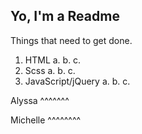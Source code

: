 ## Yo, I'm a Readme
Things that need to get done.

1. HTML
  a.
  b.
  c.
2. Scss
  a.
  b.
  c.
3. JavaScript/jQuery
  a.
  b.
  c.



Alyssa
^^^^^^^





Michelle
^^^^^^^^
